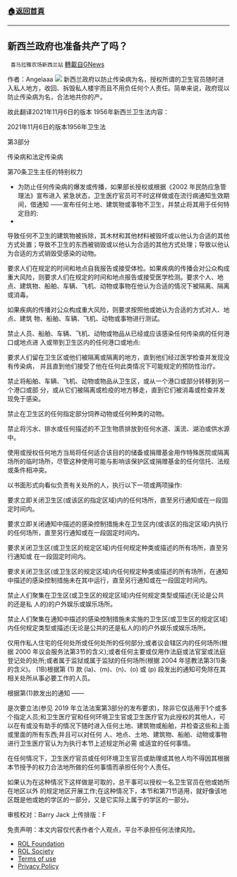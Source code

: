 ###  [:house:返回首頁](https://github.com/ourhimalayas/txt)
---


## 新西兰政府也准备共产了吗？
` 喜马拉雅农场新西兰站` [轉載自GNews](https://gnews.org/zh-hans/1725319/)

作者：Angelaaa
![](https://assets.gnews.org/wp-content/uploads/2021/12/截屏2021-12-06-16.35.00.png)
新西兰政府以防止传染病为名，授权所谓的卫生官员随时进入私人地方，收回、拆毁私人楼宇而且不用负任何个人责任。简单来说，政府现以防止传染病为名，合法地共你的产。

故此翻译2021年11月6日的版本 1956年新西兰卫生法内容：

2021年11月6日的版本1956年卫生法

第3部分

传染病和法定传染病

第70条卫生主任的特别权力

- 为防止任何传染病的爆发或传播，如果部长授权或根据《2002 年民防应急管理法》宣布进入 紧急状态，卫生医疗官员可不时这样做或在流行病通知生效期间，借通知 ——宣布任何土地、建筑物或事物不卫生，并禁止将其用于任何特定目的:
- 


导致任何不卫生的建筑物被拆除，其木材和其他材料被毁坏或以他认为合适的其他方式处置；导致不卫生的东西被销毁或以他认为合适的其他方式处理；导致以他认为合适的方式销毁受感染的动物。

要求人们在规定的时间和地点自我报告或接受体检。如果疾病的传播会对公众构成重大风险，则要求人们在规定的时间和地点报告或接受医学检测。要求个人、地点、建筑物、船舶、车辆、飞机、动物或事物在他认为合适的情况下被隔离、隔离或消毒。

如果疾病的传播对公众构成重大风险，则要求按照他或她认为合适的方式对人、地点、建筑 物、船舶、车辆、飞机、动物或事物进行测试。

禁止人员、船舶、车辆、飞机、动物或物品从已经或应该感染任何传染病的任何港口或地点进 入或带到卫生区内的任何港口或地点:

要求人们留在卫生区或他们被隔离或隔离的地方，直到他们经过医学检查并发现没有传染病， 并且直到他们接受了他在任何此类情况下可能规定的预防性治疗。

禁止将船舶、车辆、飞机、动物或物品从卫生区，或从一个港口或部分转移到另一个港口或部 分，或从它们被隔离或检疫的地方移走，直到它们被消毒或检查并发现免于感染。

禁止在卫生区的任何指定部分饲养动物或任何种类的动物。

禁止将污水、排水或任何描述的不卫生物质排放到任何水道、溪流、湖泊或供水源中。

使用或授权任何地方当局将任何适合该目的的储备或捐赠基金用作特殊医院或隔离场所的临时场所，尽管这种使用可能与影响该保护区或捐赠基金的任何信托、法规或条件相冲突。

以书面形式向看似负责有关处所的人，执行以下一项或两项操作:

要求立即关闭卫生区(或该区的指定区域)内的任何场所，直至另行通知或在一段固定时间内。

要求立即关闭通知中描述的感染控制措施未在卫生区内(或该区的指定区域)内执行的任何场所，直至另行通知或在一段固定时间内。

要求关闭卫生区(或卫生区的规定区域)内任何规定种类或描述的所有场所，直至另行通知或 在一段固定时间内。

要求关闭卫生区(或卫生区的规定区域)内任何规定种类或描述的所有场所，在通知中描述的感染控制措施未在其中运行，直至另行通知或在一段固定时间内。

禁止人们聚集在卫生区(或卫生区的规定区域)内任何规定类型或描述(无论是公共的还是私 人的)的户外娱乐或娱乐场所。

禁止人们聚集在通知中描述的感染控制措施未实施的卫生区(或卫生区的规定区域)内任何规定类型或描述(无论是公共的还是私人的)的户外娱乐或娱乐场所。

仅用作私人住宅的任何处所或任何处所的任何部分;或者议会辖区内的任何场所(根据 2000 年议会服务法第3节的含义);或者任何主要或仅用作法庭或法官室或法庭登记处的处所;或者属于监狱或属于监狱的任何场所(根据 2004 年惩教法第3(1)条的含义)。 (1B)根据第 (1) 款 (la)、(m)、(n)、(o) 或 (p) 段发出的通知可免除在其相关处所从事必要工作的人员。

根据第(1)款发出的通知 ——

是次要立法(参见 2019 年立法法案第3部分的发布要求)，除非它仅适用于1个或多个指定人员;和卫生医疗官和任何环境卫生官或卫生医疗官为此授权的其他人，可以在有或没有助手的情况下随时进入任何土地、建筑物或船舶，并检查这些和上面或里面的所有东西;并且可以对任何 人、地点、土地、建筑物、船舶、动物或事物进行卫生医疗官认为为执行本节上述规定所必需 或适宜的任何事情。

在任何情况下，卫生医疗官员或任何环境卫生官员或助理或其他人均不得因其根据本节授予的权力合法地所做的任何事情而承担任何个人责任。

如果认为在这种情况下这样做是可取的，总干事可以授权一名卫生官员在他或她所在地区以外 的规定地区开展工作;在这种情况下，本节和第71节适用，就好像该地区既是他或她的学区的一部分，又是它实际上属于的学区的一部分。





审核校对：Barry Jack
上传排版：F

 

免责声明：本文内容仅代表作者个人观点，平台不承担任何法律风险。

- [ROL Foundation](https://rolfoundation.org/)
- [ROL Society](https://rolsociety.org/)
- [Terms of use](https://gnews.org/terms-of-use-3/)
- [Privacy Policy](https://gnews.org/privacy-policy/)
